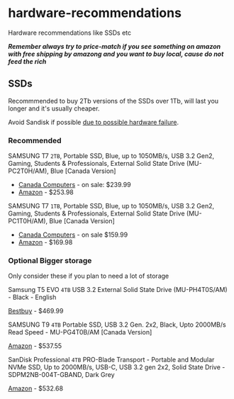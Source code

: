 # hardware-recommendations

Hardware recommendations like SSDs etc

***Remember always try to price-match if you see something on amazon with free shipping by amazong and you want to buy local, cause do not feed the rich***

<!-- [Canada Computers list](https://www.canadacomputers.com/search/results_details.php?language=en&keywords=samsung+ssd+&cpath=179) -->

## SSDs

Recommmended to buy 2Tb versions of the SSDs over 1Tb, will last you longer and it's usually cheaper.

Avoid Sandisk if possible [due to possible hardware failure](https://www.tomshardware.com/news/sandisk-extreme-pro-failures-are-due-to-design-flaw).

### Recommended

SAMSUNG T7 `2TB`, Portable SSD, Blue, up to 1050MB/s, USB 3.2 Gen2, Gaming, Students & Professionals, External Solid State Drive (MU-PC2T0H/AM), Blue [Canada Version]

- [Canada Computers](https://www.canadacomputers.com/product_info.php?cPath=179_5357&item_id=220613) - on sale: $239.99
- [Amazon](https://a.co/d/8r5usJl) - $253.98

SAMSUNG T7 `1TB`, Portable SSD, Blue, up to 1050MB/s, USB 3.2 Gen2, Gaming, Students & Professionals, External Solid State Drive (MU-PC1T0H/AM), Blue [Canada Version]

- [Canada Computers](https://www.canadacomputers.com/product_info.php?cPath=179_5357&item_id=220612) - on sale $159.99
- [Amazon](https://a.co/d/f4p592K) - $169.98

### Optional Bigger storage

Only consider these if you plan to need a lot of storage

Samsung T5 EVO `4TB` USB 3.2 External Solid State Drive (MU-PH4T0S/AM) - Black - English

[Bestbuy](https://www.bestbuy.ca/en-ca/product/samsung-t5-evo-4tb-usb-3-2-external-solid-state-drive-mu-ph4t0s-am-black-english/17479782) - $469.99

SAMSUNG T9 `4TB` Portable SSD, USB 3.2 Gen. 2x2, Black, Upto 2000MB/s Read Speed - MU-PG4T0B/AM [Canada Version]

[Amazon](https://a.co/d/5k8Xmw9) - $537.55

SanDisk Professional `4TB` PRO-Blade Transport - Portable and Modular NVMe SSD, Up to 2000MB/s, USB-C, USB 3.2 gen 2x2, Solid State Drive - SDPM2NB-004T-GBAND, Dark Grey

[Amazon](https://a.co/d/2JSFvO2) - $532.68
